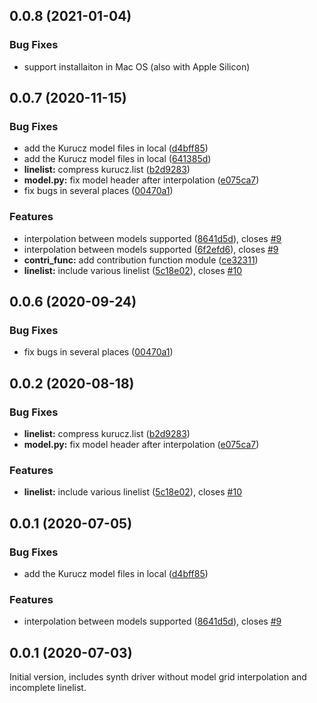 ## 0.0.8 (2021-01-04)

### Bug Fixes

* support installaiton in Mac OS (also with Apple Silicon) 

## 0.0.7 (2020-11-15)


### Bug Fixes

* add the Kurucz model files in local ([d4bff85](https://github.com/MingjieJian/pymoog/commit/d4bff85ebb3b16e1fe1033a350f0d2b389de210d))
* add the Kurucz model files in local ([641385d](https://github.com/MingjieJian/pymoog/commit/641385d67d43e7f87889218b3c377422447680b5))
* **linelist:** compress kurucz.list ([b2d9283](https://github.com/MingjieJian/pymoog/commit/b2d92838ab6b7e43ec79366ea1e508111844bcc7))
* **model.py:** fix model header after interpolation ([e075ca7](https://github.com/MingjieJian/pymoog/commit/e075ca771b60e15785f5bab4085b768afe729605))
* fix bugs in several places ([00470a1](https://github.com/MingjieJian/pymoog/commit/00470a1d5bc6d6246824788b858beb63ff19d0ad))


### Features

* interpolation between models supported ([8641d5d](https://github.com/MingjieJian/pymoog/commit/8641d5d764818adb814c64c2f51b76a5f0bb32bf)), closes [#9](https://github.com/MingjieJian/pymoog/issues/9)
* interpolation between models supported ([6f2efd6](https://github.com/MingjieJian/pymoog/commit/6f2efd6c83d6839388ea1fa08c1dd39c1dcf1ea2)), closes [#9](https://github.com/MingjieJian/pymoog/issues/9)
* **contri_func:** add contribution function module ([ce32311](https://github.com/MingjieJian/pymoog/commit/ce32311f9a738e39a3ce5d9051bd3cf34bb6c3df))
* **linelist:** include various linelist ([5c18e02](https://github.com/MingjieJian/pymoog/commit/5c18e02df13d554e3bc4574d97e9f4b294d2853d)), closes [#10](https://github.com/MingjieJian/pymoog/issues/10)



## 0.0.6 (2020-09-24)


### Bug Fixes

* fix bugs in several places ([00470a1](https://github.com/MingjieJian/pymoog/commit/00470a1d5bc6d6246824788b858beb63ff19d0ad))



## 0.0.2 (2020-08-18)


### Bug Fixes

* **linelist:** compress kurucz.list ([b2d9283](https://github.com/MingjieJian/pymoog/commit/b2d92838ab6b7e43ec79366ea1e508111844bcc7))
* **model.py:** fix model header after interpolation ([e075ca7](https://github.com/MingjieJian/pymoog/commit/e075ca771b60e15785f5bab4085b768afe729605))


### Features

* **linelist:** include various linelist ([5c18e02](https://github.com/MingjieJian/pymoog/commit/5c18e02df13d554e3bc4574d97e9f4b294d2853d)), closes [#10](https://github.com/MingjieJian/pymoog/issues/10)



## 0.0.1 (2020-07-05)


### Bug Fixes

* add the Kurucz model files in local ([d4bff85](https://github.com/MingjieJian/pymoog/commit/d4bff85ebb3b16e1fe1033a350f0d2b389de210d))


### Features

* interpolation between models supported ([8641d5d](https://github.com/MingjieJian/pymoog/commit/8641d5d764818adb814c64c2f51b76a5f0bb32bf)), closes [#9](https://github.com/MingjieJian/pymoog/issues/9)



## 0.0.1 (2020-07-03)

Initial version, includes synth driver without model grid interpolation and incomplete linelist.
